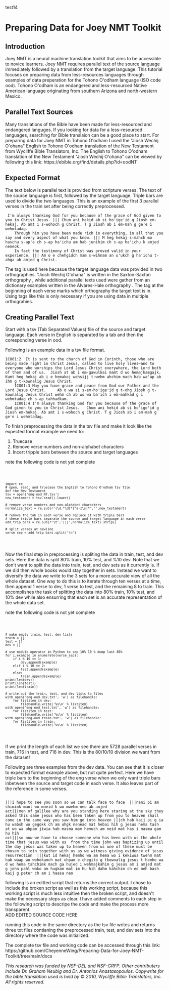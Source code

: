 <p> test14</p>
<h1>Preparing Data for Joey NMT Toolkit</h1>

<h2>Introduction</h2>

<p>Joey NMT is a neural machine translation toolkit that aims to be accessible to novice learners.
 Joey NMT requires parallel text of the source language immediately followed by a translation from the       target language. This tutorial focuses on preparing data from less-resources languages through examples of  data preperation for the Tohono O'odham language (ISO code ood). Tohono O'odham is an endangered and less-resourced Native American language originating from southern Arizona and north-western Mexico.
</p>

<h2> Parallel Text Sources</h2>  

<p>Many translations of the Bible have been made for less-resourced and endangered languges. If you looking for data for a less-resourced languages, searching for Bible translaion can be a good place to start. For preparing data for Joey NMT in Tohono O'odham I used the "Jiosh Wechij O'ohana" English to Tohono O'odham translation of the New Testament from Wycliffe Bible Translators, Inc. The English to Tohono O'odham translation of the New Testament "Jiosh Wechij O'ohana" can be viewed by following this link: https://ebible.org/find/details.php?id=oodNT 
</p>

<h2> Expected Format</h2>

 <p>The text below is parallel text is provided from scripture verses. The text of the source language is first, followed by the target language. Triple bars are used to divide the two languages. This is an example of the first 3 parallel verses in the train set after being correctly preprocessed.
</p>

<pre><code> I'm always thanking God for you because of the grace of God given to you in Christ Jesus. ||| Chum ani hekid ab si hoꞌigeꞌid g Jiosh em-hekaj. Ab amt i s-wohoch g Christ. T g Jiosh ab i em-mah g geꞌe i wehmtadag.
    Through him you have been made rich in everything, in all that you say and every aspect of what you know. ||| M heg hekaj s-mahch mo haschu s-apꞌe ch s-ap haꞌichu am hab junihim ch s-ap haꞌichu k amjed neneok.
    In fact the testimony of Christ was proved valid in your experience, ||| Am o e chehgidch mam s-wihnam an uꞌukch g haꞌichu t-ahga ab amjed g Christ.
</code></pre>
    
<p> The tag <sax> is used here becasue the target language data was provided in two orthographies. "Jiosh Wechij O'ohana" is written in the Saxton-Saxton orthography <sax>, while additional parallel texts used were gather from an dictionary examples written in the Alvares-Hale orthography <ah>. The tag at the beginning of each verse marks which orthography the target text is in. Using tags like this is only necessary if you are using data in multiple orthograhies. 
</p>
  
<h2> Creating Parallel Text</h2> 

<p>Start with a tsv (Tab Separated Values) file of the source and target language. Each verse in English is separated by a tab and then the coresponding verse in ood. 
</p>

<p>Following is an example data in a tsv file format.
</p>
  
<pre><code>1CO01:2	It is sent to the church of God in Corinth, those who are being made right in Christ Jesus, called to live holy lives—and to everyone who worships the Lord Jesus Christ everywhere, the Lord both of them and of us.  Jiosh at ab i em-gawulkai mamt d wo hemajkamgajk. Kumt heg hekaj ab i e hemakoj wehsijj t-wehm ahchim mach hab waꞌap ab ihm g t-kownalig Jesus Christ.
    1CO01:3	May you have grace and peace from God our Father and the Lord Jesus Christ.  	Ab o wa si s-em-hoꞌigeꞌid g t-ohg Jiosh g t-kownalig Jesus Christ wehm ch ab wo wa baꞌich i em-mahkad g i wehmtadag ch s-ap tahhadkam.
    1CO01:4	I'm always thanking God for you because of the grace of God given to you in Christ Jesus.  	Chum ani hekid ab si hoꞌigeꞌid g Jiosh em-hekaj. Ab amt i s-wohoch g Christ. T g Jiosh ab i em-mah g geꞌe i wehmtadag.
</code></pre>
    
<p> To finish preprocessing the data in the tsv file and make it look like the expected format example we need to: 
</p> 
  
<ol>
  <li>Truecase </li>
  <li>Remove verse numbers and non-alphabet characters </li>
  <li>Incert tripple bars between the source and target languages </li> 
</ol>

<p> note the following code is not yet complete</p>
<pre class="line-number">
  <code class="language-python">
  
    import re
    # open, read, and truecase the English to Tohono O'odham tsv file
    #of the New Testament
    tsv = open('eng-ood_NT.tsv')
    new_testament = tsv.read().lower()
    
    # remove verse numbers and non-alphabet characters
    normalize_text = re.sub(r'(\d.*\d)*[^a-z\s]*','',new_testament)

    # remove the tab in each verse and replace it with triple bars
    # these triple bars separate the source and target language in each verse
    add_trip_bars = re.sub(r'\t','|||',normalize_text).strip()
    
    # split verses at newline
    verse_sep = add_trip_bars.split('\n')
    
  </code>
</pre>

<p> Now the final step in preprocessing is spliting the data in train, test, and dev sets. Here the data is split 80% train, 10% test, and %10 dev. Note that we don't want to split the data into train, test, and dev sets as it currently is. If we did then whole books would stay together in sets. Instead we want to diversify the data we write to the 3 sets for a more accurate view of all the whole dataset. One way to do this is to iterate through ten verses at a time, then append 1 verse to dev, 1 verse to test, and the remaining 8 to train. This accomplishes the task of splitting the data into 80% train, 10% test, and 10% dev while also ensurring that each set is an accurate representation of the whole data set. 
</p>

<p> note the following code is not yet complete</p>
<pre class="line-number">
  <code class="language-python">
  
    # make empty train, test, dev lists
    train = []
    test = []
    dev = []

    # use modulo operator in Python to sep 10% 10 % dump last 80% 
    for i,example in enumerate(verse_sep):
        if i % 10 == 1:
            dev.append(example)
        elif i % 10 == 2:
            test.append(example)
        else:
            train.append(example)
    print(len(dev))
    print(len(test))
    print(len(train))

    # write out the train, test, and dev lists to files
    with open('eng-ood_dev.txt', 'w') as filehandle:
        for listitem in dev:
            filehandle.write('%s\n' % listitem)
    with open('eng-ood_test.txt', 'w') as filehandle:
        for listitem in test:
            filehandle.write('%s\n' % listitem)
    with open('eng-ood_train.txt', 'w') as filehandle:
        for listitem in train:
            filehandle.write('%s\n' % listitem)
  
  </code>
</pre>

<p> If we print the length of each list we see there are 5728 parallel verses in train, 716 in test, and 716 in dev. This is the 80/10/10 division we want from the dataset! </p> 

Following are three examples from the dev data. You can see that it is closer to expected format example above, but not quite perfect. Here we have triple bars to the beginning of the eng verse when we only want triple bars inbetween the source and target code in each verse. It also leaves part of the reference in some verses.

<pre><code>
|||i hope to see you soon so we can talk face to face  |||nani pi am shimimk mant wo mneid k wo mwehm neo ab amjed 
act|||men of galilee why are you standing here staring at the sky they asked this same jesus who has been taken up from you to heaven shall come in the same way you saw him go into heaven |||ch hab kaij pi g ia hu wabsh wo gegokk ch am uhgk nenead mat hebai hih g jesus hema tash at wo wa uhpam jiwia hab masma mam hemuch am neid mat has i masma gam hu hih 
act|||so now we have to choose someone who has been with us the whole time that jesus was with us  from the time john was baptizing up until the day jesus was taken up to heaven from us one of these must be chosen to join together with us as we witness giving evidence of jesus resurrection  |||kut id hekaj hemho wa am hema wo i kekiwua twehm mat hab waap wo wohokamch mat uhpam e chegito g tkownalig jesus t hemho wa d wo hema tahchimk mach ga hujed i wehmajkahim g jesus am i amjed mat g john pahl wako am hugkam mat im hu hih dahm kahchim ch ed neh bash kaij g peter ch am i haasa neo 
</code></pre>


<p> following is an editted script that returns the correct output. I chose to include the broken script as well as this working script, because this working script is much less intuitive then the broken script, and doesn't make the necessary steps as clear. I have added comments to each step in the following script to descripe the code and make the process more transparent. <br> ADD EDITED SOURCE CODE HERE</p>

<p>running this code in the same directory as the tsv file writes and returns three txt files contianing the preprocessed train, test, and dev sets into the directory where the code was initialized.</p>

<p> The complete tsv file and working code can be accessed through this link:<br> https://github.com/CheyenneWing/Preparing-Data-for-Joey-NMT-Toolkit/tree/main/docs 
</p>



<i>This research was funded by NSF-DEL and NSF-GRFP. Other contributers include Dr. Graham Neubig and Dr. Antonios Anastasopoulos. Copywrite for the bible translation used is held by © 2010, Wycliffe Bible Translators, Inc. All rights reserved.
</i>
